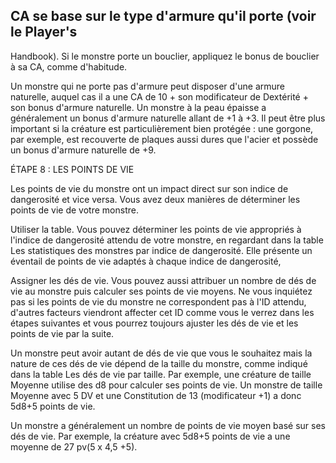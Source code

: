 ## CA se base sur le type d'armure qu'il porte (voir le Player's

Handbook). Si le monstre porte un bouclier, appliquez le
bonus de bouclier à sa CA, comme d'habitude.

Un monstre qui ne porte pas d'armure peut disposer
d'une armure naturelle, auquel cas il a une CA de 10 + son
modificateur de Dextérité + son bonus d'armure naturelle.
Un monstre à la peau épaisse a généralement un bonus
d'armure naturelle allant de +1 à +3. Il peut être plus
important si la créature est particulièrement bien protégée :
une gorgone, par exemple, est recouverte de plaques
aussi dures que l'acier et possède un bonus d'armure
naturelle de +9.

ÉTAPE 8 : LES POINTS DE VIE

Les points de vie du monstre ont un impact direct sur son
indice de dangerosité et vice versa. Vous avez deux manières
de déterminer les points de vie de votre monstre.

Utiliser la table. Vous pouvez déterminer les points
de vie appropriés à l'indice de dangerosité attendu de
votre monstre, en regardant dans la table Les statistiques
des monstres par indice de dangerosité. Elle présente
un éventail de points de vie adaptés à chaque indice de
dangerosité,

Assigner les dés de vie. Vous pouvez aussi attribuer un
nombre de dés de vie au monstre puis calculer ses points
de vie moyens. Ne vous inquiétez pas si les points de vie
du monstre ne correspondent pas à l'ID attendu, d'autres
facteurs viendront affecter cet ID comme vous le verrez dans
les étapes suivantes et vous pourrez toujours ajuster les dés
de vie et les points de vie par la suite.

Un monstre peut avoir autant de dés de vie que vous le
souhaitez mais la nature de ces dés de vie dépend de la taille
du monstre, comme indiqué dans la table Les dés de vie par
taille. Par exemple, une créature de taille Moyenne utilise
des d8 pour calculer ses points de vie. Un monstre de taille
Moyenne avec 5 DV et une Constitution de 13 (modificateur
+1) a donc 5d8+5 points de vie.

Un monstre a généralement un nombre de points de vie
moyen basé sur ses dés de vie. Par exemple, la créature avec
5d8+5 points de vie a une moyenne de 27 pv(5 x 4,5 +5).